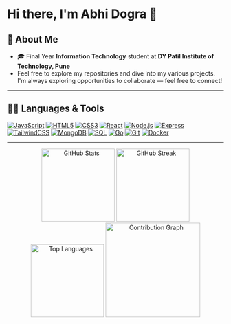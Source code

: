 # Hi there, I'm Abhi Dogra 👋

## 💫 About Me
- 🎓 Final Year **Information Technology** student at **DY Patil Institute of Technology, Pune**
- Feel free to explore my repositories and dive into my various projects. I'm always exploring opportunities to collaborate — feel free to connect! 


---

## 👨‍💻 Languages & Tools
[![JavaScript](https://skillicons.dev/icons?i=js)](https://developer.mozilla.org/en-US/docs/Web/JavaScript)
[![HTML5](https://skillicons.dev/icons?i=html)](https://developer.mozilla.org/en-US/docs/Web/HTML)
[![CSS3](https://skillicons.dev/icons?i=css)](https://developer.mozilla.org/en-US/docs/Web/CSS)
[![React](https://skillicons.dev/icons?i=react)](https://react.dev/)
[![Node.js](https://skillicons.dev/icons?i=nodejs)](https://nodejs.org/)
[![Express](https://skillicons.dev/icons?i=express)](https://expressjs.com/)
[![TailwindCSS](https://skillicons.dev/icons?i=tailwind)](https://tailwindcss.com/)
[![MongoDB](https://skillicons.dev/icons?i=mongodb)](https://www.mongodb.com/)
[![SQL](https://skillicons.dev/icons?i=mysql)](https://www.mysql.com/)
[![Go](https://skillicons.dev/icons?i=go)](https://go.dev/)
[![Git](https://skillicons.dev/icons?i=git)](https://git-scm.com/)
[![Docker](https://skillicons.dev/icons?i=docker)](https://www.docker.com/)

---

<div align="center">

<!-- GitHub Stats -->
<img src="https://github-readme-stats.vercel.app/api?username=abhidogra225&show_icons=true&count_private=true&hide_border=true&theme=radical" height="170" alt="GitHub Stats" />

<!-- Streak (use this stable endpoint) -->
<img src="https://github-readme-streak-stats.herokuapp.com/?user=abhidogra225&theme=radical&hide_border=true" height="170" alt="GitHub Streak" />

<!-- Top Languages -->
<img src="https://github-readme-stats.vercel.app/api/top-langs/?username=abhidogra225&layout=compact&hide_border=true&theme=radical" height="170" alt="Top Languages" />

<!-- Activity Graph (contribution heatmap) -->
<img src="https://github-readme-activity-graph.vercel.app/graph?username=abhidogra225&theme=radical&hide_border=true" height="220" alt="Contribution Graph" />

</div>

